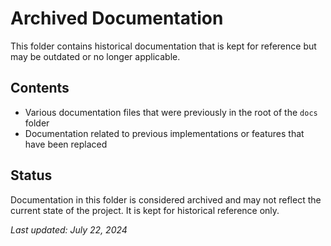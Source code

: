 # Archived Documentation

This folder contains historical documentation that is kept for reference but may be outdated or no longer applicable.

## Contents

- Various documentation files that were previously in the root of the `docs` folder
- Documentation related to previous implementations or features that have been replaced

## Status

Documentation in this folder is considered archived and may not reflect the current state of the project. It is kept for historical reference only.

_Last updated: July 22, 2024_
